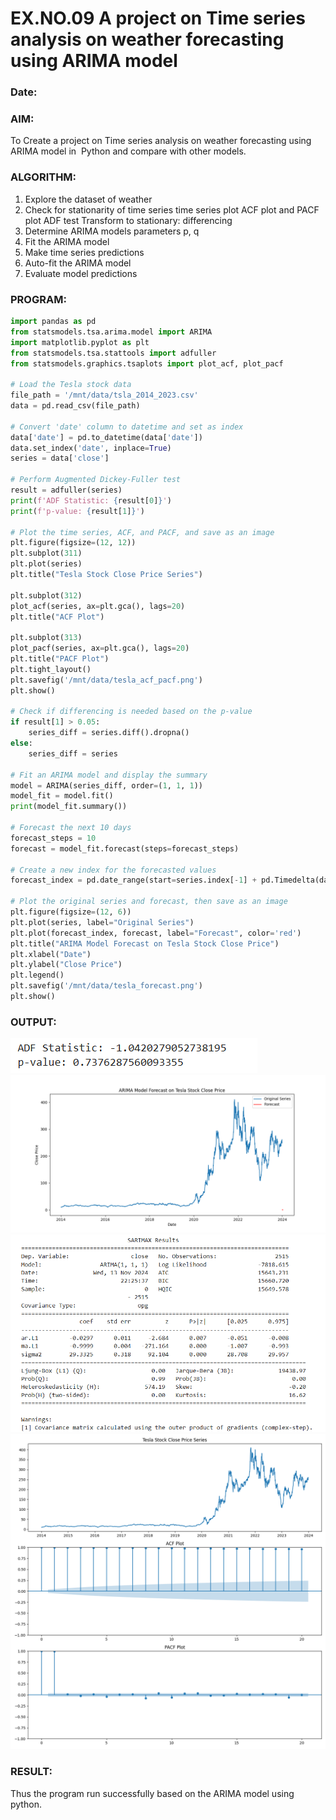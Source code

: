 # EX.NO.09        A project on Time series analysis on weather forecasting using ARIMA model 
### Date: 

### AIM:
To Create a project on Time series analysis on weather forecasting using ARIMA model in  Python and compare with other models.
### ALGORITHM:
1. Explore the dataset of weather 
2. Check for stationarity of time series time series plot
   ACF plot and PACF plot
   ADF test
   Transform to stationary: differencing
3. Determine ARIMA models parameters p, q
4. Fit the ARIMA model
5. Make time series predictions
6. Auto-fit the ARIMA model
7. Evaluate model predictions
### PROGRAM:
```python
import pandas as pd
from statsmodels.tsa.arima.model import ARIMA
import matplotlib.pyplot as plt
from statsmodels.tsa.stattools import adfuller
from statsmodels.graphics.tsaplots import plot_acf, plot_pacf

# Load the Tesla stock data
file_path = '/mnt/data/tsla_2014_2023.csv'
data = pd.read_csv(file_path)

# Convert 'date' column to datetime and set as index
data['date'] = pd.to_datetime(data['date'])
data.set_index('date', inplace=True)
series = data['close']

# Perform Augmented Dickey-Fuller test
result = adfuller(series)
print(f'ADF Statistic: {result[0]}')
print(f'p-value: {result[1]}')

# Plot the time series, ACF, and PACF, and save as an image
plt.figure(figsize=(12, 12))
plt.subplot(311)
plt.plot(series)
plt.title("Tesla Stock Close Price Series")

plt.subplot(312)
plot_acf(series, ax=plt.gca(), lags=20)
plt.title("ACF Plot")

plt.subplot(313)
plot_pacf(series, ax=plt.gca(), lags=20)
plt.title("PACF Plot")
plt.tight_layout()
plt.savefig('/mnt/data/tesla_acf_pacf.png')
plt.show()

# Check if differencing is needed based on the p-value
if result[1] > 0.05:
    series_diff = series.diff().dropna()
else:
    series_diff = series

# Fit an ARIMA model and display the summary
model = ARIMA(series_diff, order=(1, 1, 1))
model_fit = model.fit()
print(model_fit.summary())

# Forecast the next 10 days
forecast_steps = 10
forecast = model_fit.forecast(steps=forecast_steps)

# Create a new index for the forecasted values
forecast_index = pd.date_range(start=series.index[-1] + pd.Timedelta(days=1), periods=forecast_steps, freq='B')

# Plot the original series and forecast, then save as an image
plt.figure(figsize=(12, 6))
plt.plot(series, label="Original Series")
plt.plot(forecast_index, forecast, label="Forecast", color='red')
plt.title("ARIMA Model Forecast on Tesla Stock Close Price")
plt.xlabel("Date")
plt.ylabel("Close Price")
plt.legend()
plt.savefig('/mnt/data/tesla_forecast.png')
plt.show()

```

### OUTPUT:

![img1.png](img1.png)
![](tesla_forecast.png)
![](img2.png)
![](tesla_acf_pacf.png)
### RESULT:
Thus the program run successfully based on the ARIMA model using python.
